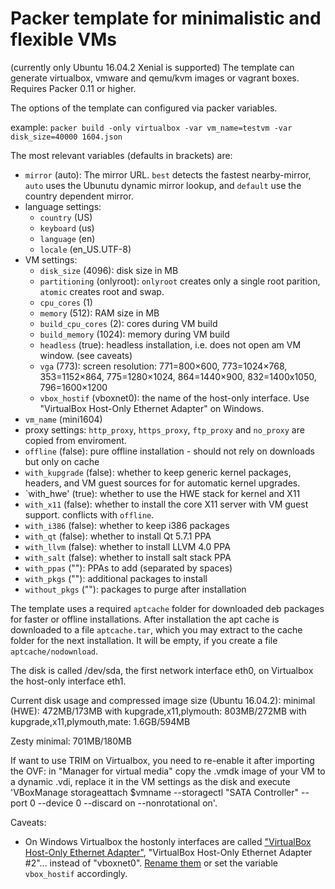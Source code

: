 Packer template for minimalistic and flexible VMs
=================================================

(currently only Ubuntu 16.04.2 Xenial is supported)
The template can generate virtualbox, vmware and qemu/kvm images or vagrant boxes.
Requires Packer 0.11 or higher.

The options of the template can configured via packer variables.

example:
    `packer build -only virtualbox -var vm_name=testvm -var disk_size=40000 1604.json`

The most relevant variables (defaults in brackets) are:

*   `mirror` (auto):
    The mirror URL. `best` detects the fastest nearby-mirror, `auto` uses the Ubunutu dynamic mirror lookup,
      and `default` use the country dependent mirror.
*   language settings:
    - `country` (US)
    - `keyboard` (us)
    - `language` (en)
    - `locale` (en_US.UTF-8)
*   VM settings:
    - `disk_size` (4096): disk size in MB
    - `partitioning` (onlyroot): 
        `onlyroot` creates only a single root parition, `atomic` creates root and swap.
    - `cpu_cores` (1)
    - `memory` (512): RAM size in MB
    - `build_cpu_cores` (2): cores during VM build
    - `build_memory` (1024): memory during VM build
    - `headless` (true): headless installation, i.e. does not open am VM window. (see caveats)
    - `vga` (773): screen resolution:
        771=800×600, 773=1024×768, 353=1152×864, 775=1280×1024, 864=1440×900, 832=1400x1050, 796=1600×1200
    - `vbox_hostif` (vboxnet0): the name of the host-only interface. Use "VirtualBox Host-Only Ethernet Adapter" on Windows.
*   `vm_name` (mini1604)
*   proxy settings:
    `http_proxy`, `https_proxy`, `ftp_proxy` and `no_proxy` are copied from enviroment.
*   `offline` (false): pure offline installation - should not rely on downloads but only on cache
*   `with_kupgrade` (false):
    whether to keep generic kernel packages, headers, and VM guest sources for for automatic kernel upgrades.
*   `with_hwe' (true): whether to use the HWE stack for kernel and X11
*   `with_x11` (false): whether to install the core X11 server with VM guest support. conflicts with `offline`.
*   `with_i386` (false): whether to keep i386 packages
*   `with_qt` (false): whether to install Qt 5.7.1 PPA
*   `with_llvm` (false): whether to install LLVM 4.0 PPA
*   `with_salt` (false): whether to install salt stack PPA
*   `with_ppas` (""): PPAs to add (separated by spaces)
*   `with_pkgs` (""): additional packages to install
*   `without_pkgs` (""): packages to purge after installation

The template uses a required `aptcache` folder for downloaded deb packages for faster or offline installations.
After installation the apt cache is downloaded to a file `aptcache.tar`, which you may extract to the cache folder
for the next installation. It will be empty, if you create a file `aptcache/nodownload`.

The disk is called /dev/sda, the first network interface eth0, on Virtualbox the host-only interface eth1.

Current disk usage and compressed image size (Ubuntu 16.04.2):
minimal (HWE): 472MB/173MB
with kupgrade,x11,plymouth: 803MB/272MB
with kupgrade,x11,plymouth,mate: 1.6GB/594MB

Zesty
minimal: 701MB/180MB

If want to use TRIM on Virtualbox, you need to re-enable it after importing the OVF:
in "Manager for virtual media" copy the .vmdk image of your VM to a dynamic .vdi, replace it in the VM settings as the disk
and execute 'VBoxManage storageattach $vmname --storagectl "SATA Controller" --port 0 --device 0 --discard on --nonrotational on'.

Caveats:

*   On Windows Virtualbox the hostonly interfaces are called ["VirtualBox Host-Only Ethernet Adapter"]([https://www.virtualbox.org/ticket/7067]), "VirtualBox Host-Only Ethernet Adapter #2"... instead of "vboxnet0".
    [Rename them](http://www.fidian.com/problems-only-tyler-has/renaming-windows-network-adapter) or set the variable `vbox_hostif` accordingly.
